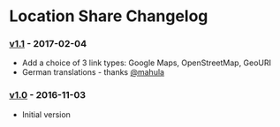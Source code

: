 # Location Share Changelog

### [v1.1] - 2017-02-04
- Add a choice of 3 link types: Google Maps, OpenStreetMap, GeoURI
- German translations - thanks [@mahula](https://github.com/mahula)

### [v1.0] - 2016-11-03
- Initial version

 [v1.1]: https://github.com/pR0Ps/LocationShare/compare/v1.0...v1.1
 [v1.0]: https://github.com/pR0Ps/LocationShare/releases/tag/v1.0
